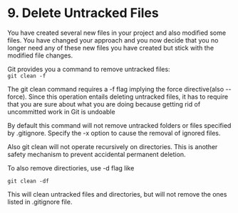 # 9. Delete Untracked Files
You have created several new files in your project and also modified some files. You have changed your approach and you now decide that you no longer need any of these new files you have created but stick with the modified file changes.

Git provides you a command to remove untracked files: <br>
 `git clean -f` <br>

 The git clean command requires a -f flag implying the force directive(also --force). Since this operation entails deleting untracked files, it has to require that you are sure about what you are doing because getting rid of uncommitted work in Git is undoable

By default this command will not remove untracked folders or files specified by .gitignore. Specify the -x option to cause the removal of ignored files.

Also git clean will not operate recursively on directories. This is another safety mechanism to prevent accidental permanent deletion.

To also remove directiories, use -d flag like

``git clean -df``

This will clean untracked files and directories, but will not remove the ones listed in .gitignore file.